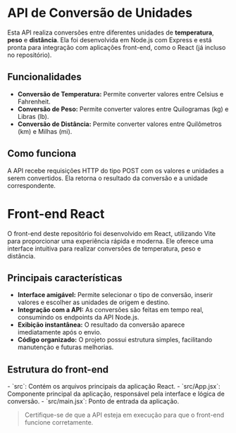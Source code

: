 <h1>API de Conversão de Unidades</h1>

<p>
  Esta API realiza conversões entre diferentes unidades de <strong>temperatura</strong>, <strong>peso</strong> e <strong>distância</strong>. Ela foi desenvolvida em Node.js com Express e está pronta para integração com aplicações front-end, como o React (já incluso no repositório).
</p>

<h2>Funcionalidades</h2>
<ul>
  <li><strong>Conversão de Temperatura:</strong> Permite converter valores entre Celsius e Fahrenheit.</li>
  <li><strong>Conversão de Peso:</strong> Permite converter valores entre Quilogramas (kg) e Libras (lb).</li>
  <li><strong>Conversão de Distância:</strong> Permite converter valores entre Quilômetros (km) e Milhas (mi).</li>
</ul>

<h2>Como funciona</h2>
<p>
  A API recebe requisições HTTP do tipo POST com os valores e unidades a serem convertidos. Ela retorna o resultado da conversão e a unidade correspondente.
</p>
<h1>Front-end React</h1> 

O front-end deste repositório foi desenvolvido em React, utilizando Vite para proporcionar uma experiência rápida e moderna. Ele oferece uma interface intuitiva para realizar conversões de temperatura, peso e distância.

<h2>Principais características</h2>

- **Interface amigável:** Permite selecionar o tipo de conversão, inserir valores e escolher as unidades de origem e destino.
- **Integração com a API:** As conversões são feitas em tempo real, consumindo os endpoints da API Node.js.
- **Exibição instantânea:** O resultado da conversão aparece imediatamente após o envio.
- **Código organizado:** O projeto possui estrutura simples, facilitando manutenção e futuras melhorias.

<h2>Estrutura do front-end</h2>
- `src`: Contém os arquivos principais da aplicação React.
- `src/App.jsx`: Componente principal da aplicação, responsável pela interface e lógica de conversão.
- `src/main.jsx`: Ponto de entrada da aplicação.

> Certifique-se de que a API esteja em execução para que o front-end funcione corretamente.
